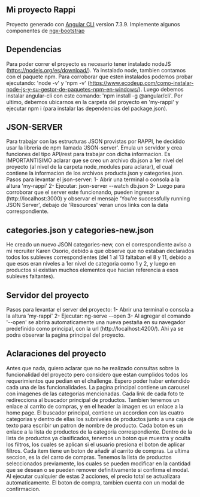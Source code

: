 ## Mi proyecto Rappi
Proyecto generado con [Angular CLI](https://github.com/angular/angular-cli) version 7.3.9.
Implemente algunos componentes de [ngx-bootstrap](https://valor-software.com/ngx-bootstrap/#/)

## Dependencias
Para poder correr el proyecto es necesario tener instalado nodeJS (https://nodejs.org/es/download/). Ya instalado node, tambien contamos con el paquete npm. Para corroborar que esten instalados podemos probar ejecutando: 'node -v' y 'npm -v' (https://www.ecodeup.com/como-instalar-node-js-y-su-gestor-de-paquetes-npm-en-windows/).
Luego debemos instalar angular-cli con este comando: 'npm install -g @angular/cli'. Por ultimo, debemos ubicarnos en la carpeta del proyecto en 'my-rappi' y ejecutar npm i (para instalar las dependencias del package.json).

## JSON-SERVER
Para trabajar con las estructuras JSON provistas por RAPPI, he decidido usar la libreria de npm llamada 'JSON-server'. Emula un servidor y crea funciones del tipo API/rest para trabajar con dicha informacion.
Es IMPORTANTISIMO aclarar que se creo un archivo db.json a 1er nivel del proyecto (al nivel de la carpeta node_modules para aclarar), el cual contiene la informacion de los archivos products.json y categories.json.
Pasos para levantar el json-server:
1- Abrir una terminal o consola a la altura 'my-rappi'
2- Ejecutar: json-server --watch db.json
3- Luego para corroborar que el server este funcionando, pueden ingresar a (http://localhost:3000) y observar el mensaje 'You're successfully running JSON Server', debajo de 'Resources' veran unos links con la data correspondiente.

## categories.json y categories-new.json
He creado un nuevo JSON categories-new, con el correspondiente aviso a mi recruiter Karen Osorio, debido a que observe que no estaban declarados todos los subleves correspondientes (del 1 al 13 faltaban el 8 y 11, debido a que esos eran niveles a 1er nivel de categoria como 1 y 2, y luego en productos si existian muchos elementos que hacian referencia a esos subleves faltantes).

## Servidor del proyecto
Pasos para levantar el server del proyecto:
1- Abrir una terminal o consola a la altura 'my-rappi'
2- Ejecutar: ng-serve --open
3- Al agregar el comando '--open' se abrira automaticamente una nueva pestaña en su navegador predefinido como principal, con la url (http://localhost:4200/). Ahi ya se podra observar la pagina principal del proyecto.

## Aclaraciones del proyecto
Antes que nada, quiero aclarar que no he realizado consultas sobre la funcionalidad del proyecto pero considero que estan cumplidos todos los requerimientos que pedian en el challenge. Espero poder haber entendido cada una de las funcionalidades.
La pagina principal contiene un carousel con imagenes de las categorias mencionadas. Cada link de cada foto te redirecciona al buscador principal de productos. Tambien tenemos un enlace al carrito de compras, y en el header la imagen es un enlace a la home page.
El buscador principal, contiene un accordion con las cuatro categorias y dentro de ellas los subniveles de productos junto a una caja de texto para escribir un patron de nombre de producto. Cada boton es un enlace a la lista de productos de la categoria correspondiente.
Dentro de la lista de productos ya clasificados, tenemos un boton que muestra y oculta los filtros, los cuales se aplican si el usuario presiona el boton de aplicar filtros. Cada item tiene un boton de añadir al carrito de compras.
La ultima seccion, es la del carro de compras. Tenemos la lista de productos seleccionados previamente, los cuales se pueden modificar en la cantidad que se desean o se pueden remover definitivamente si confirma el modal. Al ejecutar cualquier de estas 2 acciones, el precio total se actualizara automaticamente. El boton de compra, tambien cuenta con un modal de confirmacion.